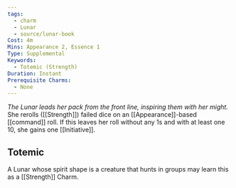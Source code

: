 ```yaml
---
tags:
  - charm
  - Lunar
  - source/lunar-book
Cost: 4m
Mins: Appearance 2, Essence 1
Type: Supplemental
Keywords:
  - Totemic (Strength)
Duration: Instant
Prerequisite Charms:
  - None
---
```

*The Lunar leads her pack from the front line, inspiring them with her might.*
She rerolls ([[Strength]]) failed dice on an [[Appearance]]-based [[command]] roll. If this leaves her roll without any 1s and with at least one 10, she gains one [[Initiative]]. 
## Totemic 
A Lunar whose spirit shape is a creature that hunts in groups may learn this as a [[Strength]] Charm.